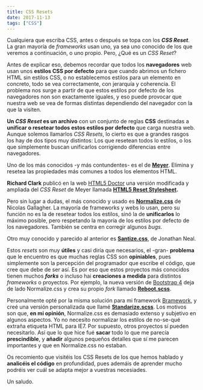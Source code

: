```yaml
---
title: CSS Resets
date: 2017-11-13
tags: ["CSS"]
---
```


Cualquiera que escriba CSS, antes o después se topa con los **_CSS Reset_**. La gran mayoría de _frameworks_ usan uno, ya sea uno conocido de los que veremos a continuación, o uno propio. Pero, ¿Qué es un _CSS Reset_?

Antes de explicar eso, debemos recordar que todos los **navegadores** web usan unos **estilos CSS por defecto** para que cuando abrimos un fichero HTML sin estilos CSS, o no establecemos estilos para un elemento en concreto, todo se vea correctamente, con jerarquía y coherencia. El problema nos surge a partir de que estos estilos por defecto de los navegadores non son exactamente iguales, y eso puede provocar que nuestra web se vea de formas distintas dependiendo del navegador con la que la visiten.

**Un _CSS Reset_ es un archivo** con un conjunto de reglas **CSS** destinadas a **unificar o resetear todos estos estilos por defecto** que carga nuestra web. Aunque solemos llamarlos _CSS Resets_, lo cierto es que a grandes rasgos los hay de dos tipos muy distintos: Los que resetean todos lo estilos, o los que simplemente buscan unificarlos corrigiendo diferencias entre navegadores.

Uno de los más conocidos -y más contundentes- es el de **[Meyer](https://meyerweb.com/eric/tools/css/reset/reset.css)**. Elimina y resetea las propiedades más comunes a todos los elementos HTML.

**Richard Clark** publicó en la web [HTML5 Doctor](http://html5doctor.com) una versión modificada y ampliada del _CSS Reset_ de Meyer llamada **[HTML5 Reset Stylesheet](http://html5doctor.com/html-5-reset-stylesheet/).**

Pero sin lugar a dudas, el más conocido y usado es **[Normalize.css](https://github.com/necolas/normalize.css/)** de Nicolas Gallagher. La mayoría de frameworks y webs lo usan, pero su función no es la de resetear todos los estilos, sinó la de **unificarlos** lo máximo posible, pero respetando la mayoría de los estilos por defecto de los navegadores. También se centra en corregir algunos _bugs._

Otro muy conocido y parecido al anterior es **[Santize.css](https://jonathantneal.github.io/sanitize.css/)**, de Jonathan Neal.

Estos _resets_ son muy **útiles** y casi diría que necesarios, el -gran- **problema** que le encuentro es que muchas reglas CSS son **opiniables**, pues simplemente son la percepción del programador que escribe el código, que cree que debe de ser así. Es por eso que estos proyectos más conocidos tienen muchos **_forks_** o incluso hai **creaciones a medida** para distintos _frameworks_ o proyectos. Por ejemplo, la nueva versión de [Bootstrap 4](http://getbootstrap.com) deja de lado Normalize.css y crea su propio _fork_ llamado **[Reboot.scss](https://github.com/twbs/bootstrap/blob/v4-dev/scss/_reboot.scss)**.

Personalmente opté por la misma solución para mi framework [Bramework](https://github.com/barcia/bramework), y creé una versión personalizada que llamé **[Standarize.scss](https://github.com/barcia/bramework/blob/master/src/scss/plugins/_standarize.scss)**. Los motivos son que, **en mi opinión**, Normalize.css es demasiado extenso y subjetivo en algunos aspectos. Yo no necesito normalizar los estilos de no-se-qué extraña etiqueta HTML para IE7\. Por supuesto, otros proyectos sí pueden necesitarlo. Así que lo que hice fué **sacar** todo lo que me parecía **prescindible**, y **añadir** algunos pequeños detalles que sí me parecen importantes y que en Normalize.css no estaban.

Os recomiento que visitéis los CSS Resets de los que hemos hablado y **analicéis el código** en profundidad, pues ademáis de aprender mucho podréis ver cuál se adapta mejor a vuestras necesiades.

Un saludo.
